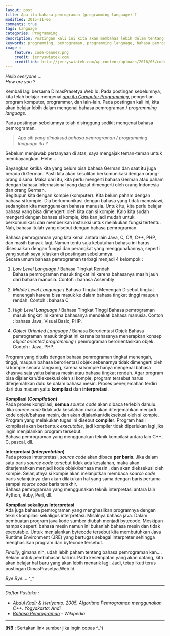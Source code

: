 ```yaml
---
layout: post
title: Apa itu bahasa pemrograman (programming language) ?
modified: 2015-11-06
comments: true
tags: Language
categories: Programming
description: Postingan kali ini kita akan membahas lebih dalam tentang programming language/bahasa pemrograman
keywords: programming, pemrograman, programming language, bahasa pemrograman, compiler, level bahasa
image :
    feature: code-banner.png
    credit: jerryswiatek.com
    creditlink: http://jerryswiatek.com/wp-content/uploads/2016/03/code_banner.png
---
```


_Hello everyone_....  
_How are you ?_

Kembali lagi bersama DimasPrasetya.Web.Id. Pada postingan sebelumnya, kita telah belajar mengenai [_apa itu Computer Programming_](https://dimasprasetya.web.id/blog/2015/10/15/computer-programming/ "Computer Programming"), pengertian program komputer, programmer, dan lain-lain. Pada postingan kali ini, kita akan belajar lebih dalam mengenai bahasa pemrograman / _programming language_.

Pada postingan sebelumnya telah disinggung sedikit mengenai bahasa pemrograman.

> _Apa sih yang dimaksud bahasa pemrograman / programming language itu ?_

<!-- more -->

Sebelum menjawab pertanyaan di atas, saya mengajak teman-teman untuk membayangkan. Hehe...  

Bayangkan ketika kita yang belum bisa bahasa German dan saat itu juga berada di German. Pasti kita akan kesulitan berkomunikasi dengan orang-orang disana. Maka dari itu, kita perlu mengerti bahasa German atau paham dengan bahasa Internasional yang dapat dimengerti oleh orang Indonesia dan orang German.  
Begitupun kita dengan kompie (komputer). Kita belum paham dengan bahasa si kompie. Dia berkomunikasi dengan bahasa yang tidak manusiawi, sedangkan kita menggunakan bahasa manusia. Untuk itu, kita perlu belajar bahasa yang bisa dimengerti oleh kita dan si kompie. Kalo kita sudah mengerti dengan bahasa si kompie, kita kan jadi mudah untuk berkomunikasi dan memberikan instruksi untuk melakukan fungsi tertentu. Nah, bahasa itulah yang disebut dengan bahasa pemrograman.

Bahasa pemrograman yang kita kenal antara lain Java, C, C#, C++, PHP, dan masih banyak lagi. Namun tentu saja kebutuhan bahasa ini harus disesuaikan dengan fungsi dan perangkat yang menggunakannya, seperti yang sudah saya jelaskan di [postingan sebelumnya](https://dimasprasetya.web.id/blog/2015/10/15/computer-programming/ "Computer Programming").  
Secara umum bahasa pemrograman terbagi menjadi 4 kelompok :  

1. _Low Level Language_ / Bahasa Tingkat Rendah  
Bahasa pemrograman masuk tingkat ini karena bahasanya masih jauh dari bahasa manusia. Contoh : bahasa Assembly

2. _Middle Level Language_ / Bahasa Tingkat Menengah
Disebut tingkat menengah karena bisa masuk ke dalam bahasa tingkat tinggi maupun rendah. Contoh : bahasa C

3. _High Level Language_ / Bahasa Tingkat Tinggi
Bahasa pemrograman masuk tingkat ini karena bahasanya mendekati bahasa manusia. Contoh : bahasa Java, Visual Basic, PHP.

4. _Object Oriented Language_ / Bahasa Berorientasi Objek
Bahasa pemrograman masuk tingkat ini karena bahasanya menerapkan konsep _object oriented programming_ / pemrograman berorientasikan objek. Contoh : Java, PHP.

Program yang ditulis dengan bahasa pemrograman tingkat menengah, tinggi, maupun bahasa berorientasi objek sebenarnya tidak dimengerti oleh si kompie secara langsung, karena si kompie hanya mengenal bahasa khasnya saja yaitu bahasa mesin atau bahasa tingkat rendah. Agar program bisa dijalankan/dieksekusi oleh si kompie, program tersebut harus diterjemahkan dulu ke dalam bahasa mesin. Proses penerjemahan terdiri dari dua macam yaitu **kompilasi** dan **interpretasi**.

**Kompilasi (_Compilation_)**  
Pada proses kompilasi, **semua** _source code_ akan dibaca terlebih dahulu. Jika _source code_ tidak ada kesalahan maka akan diterjemahkan menjadi kode objek/bahasa mesin, dan akan dijalankan/dieksekusi oleh si kompie. Program yang melakukan tugas ini disebut **compiler**. Program hasil kompilasi akan berbentuk _executable_, jadi kompiler tidak diperlukan lagi jika ingin menjalankan program tersebut.  
Bahasa pemrograman yang menggunakan teknik kompilasi antara lain C++, C, pascal, dll.

**Interpretasi (_Interpretation_)**  
Pada proses imterpretasi, _source code_ akan dibaca **per baris**. Jika dalam satu baris _source code_ tersebut tidak ada kesalahan, maka akan diterjemahkan menjadi kode objek/bahasa mesin , dan akan dieksekusi oleh kompie. Selanjutnya si kompie akan melanjutkan membaca _source code_ baris selanjutnya dan akan dilakukan hal yang sama dengan baris pertama sampai _source code_ baris terakhir.  
Bahasa pemrograman yang menggunakan teknik interpretasi antara lain Python, Ruby, Perl, dll.

**Kompilasi sekaligus Interpretasi**  
Ada juga bahasa pemrograman yang menghasilkan programnya dengan teknik kompilasi sekaligus interpretasi. Misalnya bahasa java. Dalam pembuatan program java kode sumber diubah menjadi bytecode. Meskipun nampak seperti bahasa mesin namun ini bukanlah bahasa mesin dan tidak executable. Untuk menjalankan bytecode tersebut kita membutuhkan Java Runtime Environment (JRE) yang bertugas sebagai interpreter sehingga menghasilkan program dari bytecode tersebut.

_Finally_, gimana nih, udah lebih paham tentang bahasa pemrograman kan....  
Sekian untuk pembahasan kali ini. Pada kesempatan yang akan datang, kita akan belajar hal baru yang akan lebih menarik lagi. Jadi, tetap ikuti terus postingan DimasPrasetya.Web.Id.

_Bye Bye_.... ^_^


----------
_Daftar Pustaka :_  


- _Abdul Kadir & Heriyanto. 2005. Algoritma Pemrograman menggunakan C++. Yogyakarta: Andi._
- _[Bahasa Pemrograman](https://id.wikipedia.org/wiki/Bahasa_pemrograman#Proses_Pembuatan_Program "Bahasa Pemrograman") - Wikipedia_


----------
(**NB** : Sertakan link sumber jika ingin copas ^_^)
